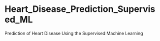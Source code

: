 # Heart_Disease_Prediction_Supervised_ML
Prediction of Heart Disease Using the Supervised Machine Learning
